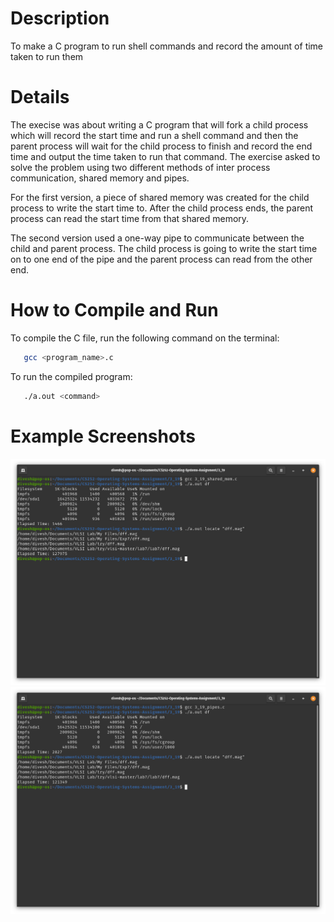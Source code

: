 <!-- Programming Exercise 3.19 -->
# Description
To make a C program to run shell commands and record the amount of time taken to run them

# Details
The execise was about writing a C program that will fork a child process which will record the start time and run a shell command and then the parent process will wait for the child process to finish and record the end time and output the time taken to run that command. The exercise asked to solve the problem using two different methods of inter process communication, shared memory and pipes. 

For the first version, a piece of shared memory was created for the child process to write the start time to. After the child process ends, the parent process can read the start time from that shared memory.

The second version used a one-way pipe to communicate between the child and parent process. The child process is going to write the start time on to one end of the pipe and the parent process can read from the other end.

# How to Compile and Run
To compile the C file, run the following command on the terminal:
```sh
   gcc <program_name>.c
```

To run the compiled program:
```sh
   ./a.out <command>
```

# Example Screenshots
![Shared Memory Example](./screenshots/share_mem_eg.png)
![Pipes Example](./screenshots/pipes_eg.png)

